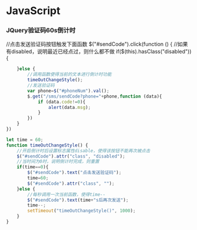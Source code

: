 # JavaScript

### JQuery验证码60s倒计时

//点击发送验证码按钮触发下面函数
$("#sendCode").click(function () {
		//如果有disabled，说明最近已经点过，则什么都不做
		if($(this).hasClass("disabled")){

```javascript
	}else {
        //调用函数使得当前的文本进行倒计时功能
		timeOutChangeStyle();
		//发送验证码
		var phone=$("#phoneNum").val();
		$.get("/sms/sendCode?phone="+phone,function (data){
			if (data.code!=0){
				alert(data.msg);
			}
		})
	}
})

let time = 60;
function timeOutChangeStyle() {
	//开启倒计时后设置标志属性disable，使得该按钮不能再次被点击
	$("#sendCode").attr("class", "disabled");
    //当时间为0时，说明倒计时完成，则重置
	if(time==0){
		$("#sendCode").text("点击发送验证码");
		time=60;
		$("#sendCode").attr("class", "");
	}else {
        //每秒调用一次当前函数，使得time--
		$("#sendCode").text(time+"s后再次发送");
		time--;
		setTimeout("timeOutChangeStyle()", 1000);
	}
}
```
